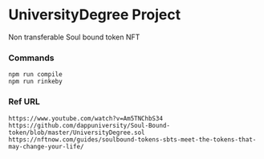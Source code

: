 # UniversityDegree Project
Non transferable Soul bound token NFT

### Commands
```shell
npm run compile
npm run rinkeby
```

### Ref URL
```shell
https://www.youtube.com/watch?v=Am5TNChbS34
https://github.com/dappuniversity/Soul-Bound-token/blob/master/UniversityDegree.sol
https://nftnow.com/guides/soulbound-tokens-sbts-meet-the-tokens-that-may-change-your-life/
```